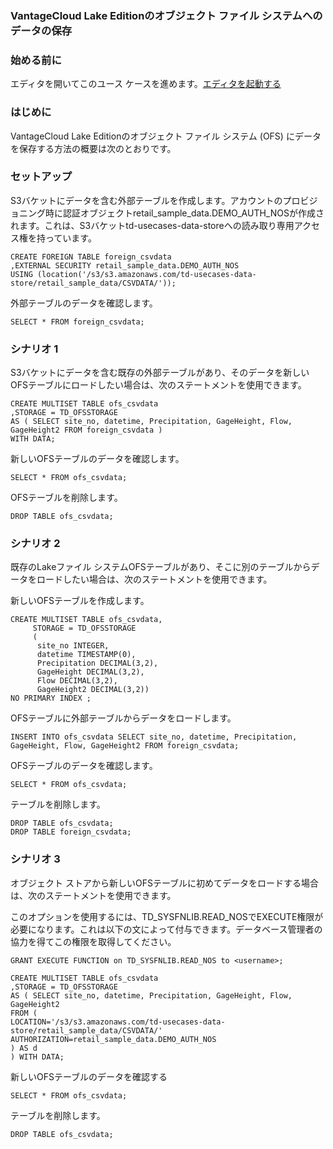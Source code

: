 ### VantageCloud Lake Editionのオブジェクト ファイル システムへのデータの保存

### 始める前に

エディタを開いてこのユース ケースを進めます。[エディタを起動する](#data=%7B%22navigateTo%22:%22editor%22%7D)

### はじめに

VantageCloud Lake Editionのオブジェクト ファイル システム (OFS) にデータを保存する方法の概要は次のとおりです。

### セットアップ

S3バケットにデータを含む外部テーブルを作成します。アカウントのプロビジョニング時に認証オブジェクトretail\_sample\_data.DEMO\_AUTH\_NOSが作成されます。これは、S3バケットtd-usecases-data-storeへの読み取り専用アクセス権を持っています。

``` sourceCode
CREATE FOREIGN TABLE foreign_csvdata
,EXTERNAL SECURITY retail_sample_data.DEMO_AUTH_NOS
USING (location('/s3/s3.amazonaws.com/td-usecases-data-store/retail_sample_data/CSVDATA/'));
```

外部テーブルのデータを確認します。

``` sourceCode
SELECT * FROM foreign_csvdata;
```

### シナリオ 1

S3バケットにデータを含む既存の外部テーブルがあり、そのデータを新しいOFSテーブルにロードしたい場合は、次のステートメントを使用できます。

``` sourceCode
CREATE MULTISET TABLE ofs_csvdata
,STORAGE = TD_OFSSTORAGE
AS ( SELECT site_no, datetime, Precipitation, GageHeight, Flow, GageHeight2 FROM foreign_csvdata )
WITH DATA;
```

新しいOFSテーブルのデータを確認します。

``` sourceCode
SELECT * FROM ofs_csvdata;
```

OFSテーブルを削除します。

``` sourceCode
DROP TABLE ofs_csvdata;
```

### シナリオ 2

既存のLakeファイル システムOFSテーブルがあり、そこに別のテーブルからデータをロードしたい場合は、次のステートメントを使用できます。

新しいOFSテーブルを作成します。

``` sourceCode
CREATE MULTISET TABLE ofs_csvdata,
     STORAGE = TD_OFSSTORAGE
     (
      site_no INTEGER,
      datetime TIMESTAMP(0),
      Precipitation DECIMAL(3,2),
      GageHeight DECIMAL(3,2),
      Flow DECIMAL(3,2),
      GageHeight2 DECIMAL(3,2))
NO PRIMARY INDEX ;
```

OFSテーブルに外部テーブルからデータをロードします。

``` sourceCode
INSERT INTO ofs_csvdata SELECT site_no, datetime, Precipitation, GageHeight, Flow, GageHeight2 FROM foreign_csvdata;
```

OFSテーブルのデータを確認します。

``` sourceCode
SELECT * FROM ofs_csvdata;
```

テーブルを削除します。

``` sourceCode
DROP TABLE ofs_csvdata;
DROP TABLE foreign_csvdata;
```

### シナリオ 3

オブジェクト ストアから新しいOFSテーブルに初めてデータをロードする場合は、次のステートメントを使用できます。

このオプションを使用するには、TD\_SYSFNLIB.READ\_NOSでEXECUTE権限が必要になります。これは以下の文によって付与できます。データベース管理者の協力を得てこの権限を取得してください。

``` sourceCode
GRANT EXECUTE FUNCTION on TD_SYSFNLIB.READ_NOS to <username>;
```

``` sourceCode
CREATE MULTISET TABLE ofs_csvdata
,STORAGE = TD_OFSSTORAGE
AS ( SELECT site_no, datetime, Precipitation, GageHeight, Flow, GageHeight2
FROM (
LOCATION='/s3/s3.amazonaws.com/td-usecases-data-store/retail_sample_data/CSVDATA/'
AUTHORIZATION=retail_sample_data.DEMO_AUTH_NOS
) AS d
) WITH DATA;
```

新しいOFSテーブルのデータを確認する

``` sourceCode
SELECT * FROM ofs_csvdata;
```

テーブルを削除します。

``` sourceCode
DROP TABLE ofs_csvdata;
```
